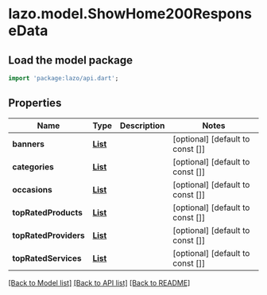 # lazo.model.ShowHome200ResponseData

## Load the model package
```dart
import 'package:lazo/api.dart';
```

## Properties
Name | Type | Description | Notes
------------ | ------------- | ------------- | -------------
**banners** | [**List<Banner>**](Banner.md) |  | [optional] [default to const []]
**categories** | [**List<Category>**](Category.md) |  | [optional] [default to const []]
**occasions** | [**List<Occasion>**](Occasion.md) |  | [optional] [default to const []]
**topRatedProducts** | [**List<ProviderProduct>**](ProviderProduct.md) |  | [optional] [default to const []]
**topRatedProviders** | [**List<ProviderData>**](ProviderData.md) |  | [optional] [default to const []]
**topRatedServices** | [**List<ServiceShowData>**](ServiceShowData.md) |  | [optional] [default to const []]

[[Back to Model list]](../README.md#documentation-for-models) [[Back to API list]](../README.md#documentation-for-api-endpoints) [[Back to README]](../README.md)


